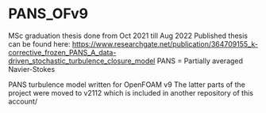 # PANS_OFv9
MSc graduation thesis done from Oct 2021 till Aug 2022 
Published thesis can be found here: https://www.researchgate.net/publication/364709155_k-corrective_frozen_PANS_A_data-driven_stochastic_turbulence_closure_model 
PANS = Partially averaged Navier-Stokes

PANS turbulence model written for OpenFOAM v9
The latter parts of the project were moved to v2112 which is included in another repository of this account/
